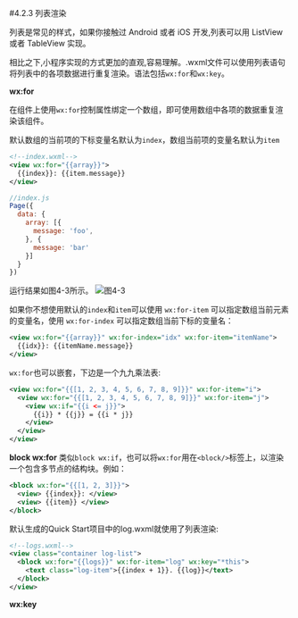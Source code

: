#4.2.3 列表渲染

列表是常见的样式，如果你接触过 Android 或者 iOS 开发,列表可以用 ListView 或者 TableView 实现。

相比之下,小程序实现的方式更加的直观,容易理解。.wxml文件可以使用列表语句将列表中的各项数据进行重复渲染。语法包括`wx:for`和`wx:key`。

**wx:for**

在组件上使用`wx:for`控制属性绑定一个数组，即可使用数组中各项的数据重复渲染该组件。

默认数组的当前项的下标变量名默认为`index`，数组当前项的变量名默认为`item`
```xml
<!--index.wxml-->
<view wx:for="{{array}}">
  {{index}}: {{item.message}}
</view>
```
```js
//index.js
Page({
  data: {
    array: [{
      message: 'foo',
    }, {
      message: 'bar'
    }]
  }
})
```
运行结果如图4-3所示。
![](/assets/图4-3.png)图4-3

如果你不想使用默认的`index`和`item`可以使用 `wx:for-item` 可以指定数组当前元素的变量名，使用 `wx:for-index` 可以指定数组当前下标的变量名：
```xml
<view wx:for="{{array}}" wx:for-index="idx" wx:for-item="itemName">
  {{idx}}: {{itemName.message}}
</view>
```
`wx:for`也可以嵌套，下边是一个九九乘法表:
```xml
<view wx:for="{{[1, 2, 3, 4, 5, 6, 7, 8, 9]}}" wx:for-item="i">
  <view wx:for="{{[1, 2, 3, 4, 5, 6, 7, 8, 9]}}" wx:for-item="j">
    <view wx:if="{{i <= j}}">
      {{i}} * {{j}} = {{i * j}}
    </view>
  </view>
</view>
```
**block wx:for**
类似`block wx:if`，也可以将`wx:for`用在`<block/>`标签上，以渲染一个包含多节点的结构块。例如：
```xml
<block wx:for="{{[1, 2, 3]}}">
  <view> {{index}}: </view>
  <view> {{item}} </view>
</block>
```
默认生成的Quick Start项目中的log.wxml就使用了列表渲染:
```xml
<!--logs.wxml-->
<view class="container log-list">
  <block wx:for="{{logs}}" wx:for-item="log" wx:key="*this">
    <text class="log-item">{{index + 1}}. {{log}}</text>
  </block>
</view>
```

**wx:key**

